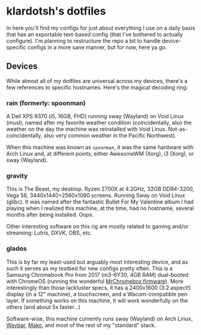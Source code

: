 # klardotsh's dotfiles

In here you'll find my configs for just about everything I use on a daily basis
that has an exportable text-based config (that I've bothered to actually
configure). I'm planning to restructure the repo a bit to handle device-specific
configs in a more sane manner, but for now, here ya go.

## Devices
While almost all of my dotfiles are universal across my devices, there's a few
references to specific hostnames. Here's the magical decoding ring:

### rain (formerly: spoonman)
A Dell XPS 9370 (i5, 16GB, FHD) running sway (Wayland) on Void Linux (musl),
named after my favorite weather condition (coincidentally, also the weather on
the day the machine was reinstalled with Void Linux. Not-as-coincidentally, also
very common weather in the Pacific Northwest).

When this machine was known as `spoonman`, it was the same hardware with Arch
Linux and, at different points, either AwesomeWM (Xorg), i3 (Xorg), or sway
(Wayland).

### gravity
This is The Beast, my desktop. Ryzen 2700X at 4.2GHz, 32GB DDR4-3200, Vega 56,
3440x1440+2560x1080 screens. Running Sway on Void Linux (glibc). It was named
after the fantastic Bullet For My Valentine album I had playing when I realized
this machine, at the time, had no hostname, several months after being
installed.  Oops.

Other interesting software on this rig are mostly related to gaming and/or
streaming: Lutris, DXVK, OBS, etc.

### glados
This is by far my least-used but arguably most interesting device, and as such
it serves as my testbed for new configs pretty often. This is a Samsung
Chromebook Pro from 2017 (m3-6Y30, 4GB RAM) dual-booted with ChromeOS (running
the wonderful [MrChromebox firmware](https://mrchromebox.tech/)). More
interestingly than those lackluster specs, it has a 2400x1600 (3:2 aspect!)
display (in a 12" machine), a touchscreen, and a Wacom-compatible pen layer. If
something works on this machine, it will work wonderfully on the others (and
about 5x faster...)

Software-wise, this machine currently runs sway (Wayland) on Arch Linux,
[Waybar](https://github.com/Alexays/Waybar),
[Mako](https://github.com/emersion/mako), and most of the rest of my "standard"
stack.
